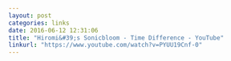 ```yaml
---
layout: post
categories: links
date: 2016-06-12 12:31:06
title: "Hiromi&#39;s Sonicbloom - Time Difference - YouTube"
linkurl: "https://www.youtube.com/watch?v=PYUU19Cnf-0"
---
```

